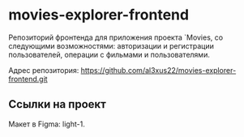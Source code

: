 # movies-explorer-frontend
Репозиторий фронтенда для приложения проекта `Movies, со следующими возможностями: авторизации и регистрации пользователей, операции с фильмами и пользователями.

Адрес репозитория: https://github.com/al3xus22/movies-explorer-frontend.git

## Ссылки на проект

Макет в Figma: light-1.
